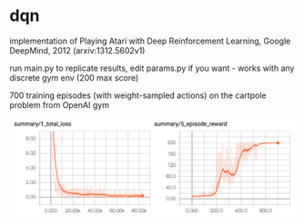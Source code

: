 # dqn

implementation of Playing Atari with Deep Reinforcement Learning, Google DeepMind, 2012 (arxiv:1312.5602v1)

run main.py to replicate results, edit params.py if you want - works with any discrete gym env (200 max score)

700 training episodes (with weight-sampled actions) on the cartpole problem from OpenAI gym

![alt text](dqn.png)

